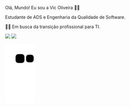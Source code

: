 Olá, Mundo! Eu sou a Vic Oliveira 🎈🎈

Estudante de ADS e Engenharia da Qualidade de Software.

🧗‍♀️ Em busca da transição profissional para TI.
</div>
  
<div>
  <a href="https://instagram.com/vitvickk" target="_blank"><img src="https://img.shields.io/badge/-Instagram-%23E4405F?style=for-the-badge&logo=instagram&logoColor=white" target="_blank"></a>
  <a href="https://www.linkedin.com/in/https://www.linkedin.com/in/victoria-oliveira23081994/" target="_blank"><img src="https://img.shields.io/badge/-LinkedIn-%230077B5?style=for-the-badge&logo=linkedin&logoColor=white" target="_blank"></a> 

  ![Snake animation](https://github.com/rafaballerini/rafaballerini/blob/output/github-contribution-grid-snake.svg)
 </div>
